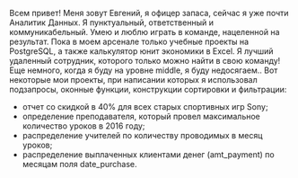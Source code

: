 Всем привет!
Меня зовут Евгений, я офицер запаса, сейчас я уже почти Аналитик Данных.
Я пунктуальный, ответственный и коммуникабельный. Умею и люблю играть в команде, нацеленной на результат.
Пока в моем арсенале только учебные проекты на PostgreSQL, а также калькулятор юнит экономики в Excel.
Я лучший удаленный сотрудник, которого только можно найти в свою команду! Еще немного, когда я буду на уровне middle, я буду недосягаем..
Вот некоторые мои проекты, при написании которых я использовал подзапросы, оконные функции, конструкции сортировки и фильтрации:
- отчет со скидкой в 40% для всех старых спортивных игр Sony;
- определение преподавателя, который провел максимальное количество уроков в 2016 году;
- распределение учителей по количеству проводимых в месяц уроков;
- распределение выплаченных клиентами денег (amt_payment) по месяцам поля date_purchase.

